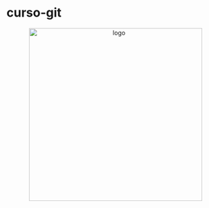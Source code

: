 # curso-git

<p align="center">
  <a href="https://www.linkedin.com/in/cristiano-da-silva-santos-72281254/" >
    <img alt="logo" src="C:\Users\cristianosantos\Pictures\Cursos\Logo github.png" width="400" />
  </a>
</p>
